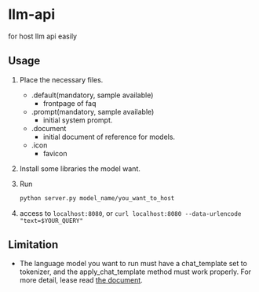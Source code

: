 # llm-api
for host llm api easily

## Usage

1. Place the necessary files.
   - .default(mandatory, sample available)
     - frontpage of faq
   - .prompt(mandatory, sample available)
     - initial system prompt.
   - .document
     - initial document of reference for models.
   - .icon
     - favicon

1. Install some libraries the model want.

1. Run
   ```sh
   python server.py model_name/you_want_to_host
   ```

1. access to ```localhost:8080```, or ```curl localhost:8080 --data-urlencode "text=$YOUR_QUERY"```

## Limitation

- The language model you want to run must have a chat_template set to tokenizer, and the apply_chat_template method must work properly. For more detail, lease read [the document](https://huggingface.co/docs/transformers/main/chat_templating).